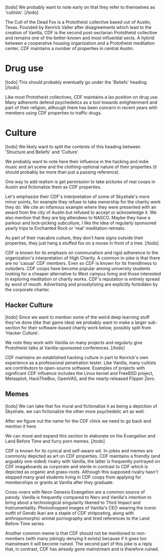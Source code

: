 [todo]
We probably want to note early on that they refer to themselves as 'cultists'.
[/todo]

The Cult of the Dead Fox is a Prototheist collective based out of Austin, Texas.
Founded by Kenrick Valler after disagreements which lead to the creation of Vanilla, CDF is the second post-sectarian Prototheist collective and remains one of the better-known and most influential sects.
A hybrid between a cooperative housing organization and a Prototheist meditation center, CDF maintains a number of properties in central Austin.

# Drug use
[todo]
This should probably eventually go under the 'Beliefs' heading.
[/todo]

Like most Prototheist collectives, CDF maintains a lax position on drug use.
Many adherents defend psychedelics as a tool towards enlightenment and part of their religion, although there has been concern in recent years with members using CDF properties to traffic drugs.

# Culture
[todo]
We likely want to split the contents of this heading between 'Structure and Beliefs' and 'Culture'.

We probably want to note here their influence in the hacking and indie music and art scene and the clothing-optional nature of their properties (it should probably be more than just a passing reference).

One way to add realism is get permission to take pictures of real coops in Austin and fictionalize them as CDF properties.

Let's emphasize their CDF's interpretation of some of Skyshale's more minor points, for example they refuse to take ownership for the charity work they do.
We cite an infamous example where they were presented with an award from the city of Austin but refused to accept or acknowledge it.
We also mention that they are big attendees to NASCO.
Maybe they have a parkour and lock-picking subculture, I like the idea of regularly sponsored yearly trips to Enchanted Rock or 'real' meditation retreats.

As part of their macabre culture, they don't have signs outside their properties, they just hang a stuffed fox on a noose in front of a tree.
[/todo]

CDF is known for its emphasis on communalism and rigid adherence to the organization's interpretation of High Charity.
A common in-joke is that there are no 'casual' CDF members.
Even so CDF is known for its friendliness to outsiders.
CDF coops have become popular among university students looking for a cheaper alternative to West campus living and those interested in exploring meditation or charity works.
CDF's reputation is entirely spread by word of mouth.
Advertising and proselytizing are explicitly forbidden by the corporate charter.

## Hacker Culture
[todo]
Since we want to mention some of the weird deep learning stuff they've done (like that game idea) we probably want to make a larger sub-section for their software-based charity work below, possibly split from 'Hacker Culture'.

We note they work with Vanilla on many projects and regularly give Prototheist talks at Vanilla-sponsored conferences.
[/todo]

CDF maintains an established hacking culture in part to Kenrick's own experience as a professional penetration tester.
Like Vanilla, many cultists are contributors to open-source software.
Examples of projects with significant CDF influence includes the Linux kernel and FreeBSD project, Metasploit, HackTheBox, OpenVAS, and the nearly-released Flipper Zero.


## Memes
[todo]
We can take that fox mural and fictionalize it as being a depiction of Skyshale, we can fictionalize the other more psychedelic art as well.

After we figure out the name for the CDF chick we need to go back and mention it here.

We can move and expand this section to elaborate on the Evangelion and Land Before Time and furry porn memes.
[/todo]

CDF is known for its cynical and self-aware wit.
In-jokes and memes are commonly depicted as art on CDF properties.
CDF maintains a friendly (and arguably one-sided) rivalry with Vanilla, the latter is frequently portrayed on CDF imageboards as corporate and sterile in contrast to CDF which is depicted as organic and grass-roots.
Although this supposed rivalry hasn't stopped many grad students living in CDF coops from applying for memberships or grants at Vanilla after they graduate.

Cross-overs with Neon Genesis Evangelion are a common source of parody.
Vanilla is frequently compared to Nerv and Vanilla's intention to bring about a technological singularity likened to Third Impact and Instrumentality.
Photoshopped images of Vanilla's CEO wearing the iconic outfit of Gendo Ikari are a staple of CDF shitposting, along with anthropomorphic animal pornography and tired references to the Land Before Time series.

Another common meme is that CDF should not be mentioned to non-members (with many jokingly denying it exists) because if it goes too mainstream it will become ruined.
The second part of this joke is a reply that, in contrast, CDF has already gone mainstream and is therefore ruined.